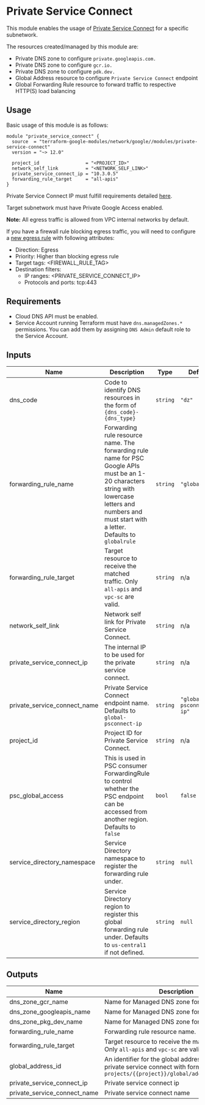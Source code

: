 # Private Service Connect

This module enables the usage of [Private Service Connect](https://cloud.google.com/vpc/docs/private-service-connect) for a specific subnetwork.

The resources created/managed by this module are:

- Private DNS zone to configure `private.googleapis.com.`
- Private DNS zone to configure `gcr.io.`
- Private DNS zone to configure `pdk.dev.`
- Global Address resource to configure `Private Service Connect` endpoint
- Global Forwarding Rule resource to forward traffic to respective HTTP(S) load balancing

## Usage

Basic usage of this module is as follows:

```hcl
module "private_service_connect" {
  source  = "terraform-google-modules/network/google//modules/private-service-connect"
  version = "~> 12.0"

  project_id                 = "<PROJECT_ID>"
  network_self_link          = "<NETWORK_SELF_LINK>"
  private_service_connect_ip = "10.3.0.5"
  forwarding_rule_target     = "all-apis"
}
```

Private Service Connect IP must fulfill requirements detailed [here](https://cloud.google.com/vpc/docs/configure-private-service-connect-apis#ip-address-requirements).

Target subnetwork must have Private Google Access enabled.

**Note:**  All egress traffic is allowed from VPC internal networks by default.

If you have a firewall rule blocking egress traffic, you will need to configure a [new egress rule](https://cloud.google.com/vpc/docs/using-firewalls#creating_firewall_rules) with following attributes:

- Direction: Egress
- Priority: Higher than blocking egress rule
- Target tags: <FIREWALL_RULE_TAG>
- Destination filters:
   - IP ranges: <PRIVATE_SERVICE_CONNECT_IP>
   - Protocols and ports: tcp:443

## Requirements

- Cloud DNS API must be enabled.
- Service Account running Terraform must have `dns.managedZones.*` permissions. You can add them by assigning `DNS Admin` default role to the Service Account.

<!-- BEGINNING OF PRE-COMMIT-TERRAFORM DOCS HOOK -->
## Inputs

| Name | Description | Type | Default | Required |
|------|-------------|------|---------|:--------:|
| dns\_code | Code to identify DNS resources in the form of `{dns_code}-{dns_type}` | `string` | `"dz"` | no |
| forwarding\_rule\_name | Forwarding rule resource name. The forwarding rule name for PSC Google APIs must be an 1-20 characters string with lowercase letters and numbers and must start with a letter. Defaults to `globalrule` | `string` | `"globalrule"` | no |
| forwarding\_rule\_target | Target resource to receive the matched traffic. Only `all-apis` and `vpc-sc` are valid. | `string` | n/a | yes |
| network\_self\_link | Network self link for Private Service Connect. | `string` | n/a | yes |
| private\_service\_connect\_ip | The internal IP to be used for the private service connect. | `string` | n/a | yes |
| private\_service\_connect\_name | Private Service Connect endpoint name. Defaults to `global-psconnect-ip` | `string` | `"global-psconnect-ip"` | no |
| project\_id | Project ID for Private Service Connect. | `string` | n/a | yes |
| psc\_global\_access | This is used in PSC consumer ForwardingRule to control whether the PSC endpoint can be accessed from another region. Defaults to `false` | `bool` | `false` | no |
| service\_directory\_namespace | Service Directory namespace to register the forwarding rule under. | `string` | `null` | no |
| service\_directory\_region | Service Directory region to register this global forwarding rule under. Defaults to `us-central1` if not defined. | `string` | `null` | no |

## Outputs

| Name | Description |
|------|-------------|
| dns\_zone\_gcr\_name | Name for Managed DNS zone for GCR |
| dns\_zone\_googleapis\_name | Name for Managed DNS zone for GoogleAPIs |
| dns\_zone\_pkg\_dev\_name | Name for Managed DNS zone for PKG\_DEV |
| forwarding\_rule\_name | Forwarding rule resource name. |
| forwarding\_rule\_target | Target resource to receive the matched traffic. Only `all-apis` and `vpc-sc` are valid. |
| global\_address\_id | An identifier for the global address created for the private service connect with format `projects/{{project}}/global/addresses/{{name}}` |
| private\_service\_connect\_ip | Private service connect ip |
| private\_service\_connect\_name | Private service connect name |

<!-- END OF PRE-COMMIT-TERRAFORM DOCS HOOK -->
